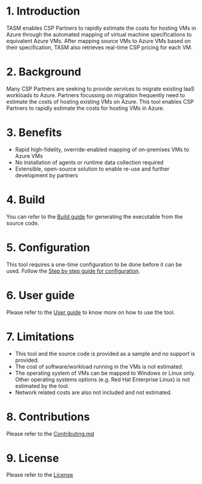 
#  1. Introduction
TASM enables CSP Partners to rapidly estimate the costs for hosting VMs in Azure through the automated mapping of virtual machine specifications to equivalent Azure VMs. After mapping source VMs to Azure VMs based on their specification, TASM also retrieves real-time CSP pricing for each VM.

# 2. Background
Many CSP Partners are seeking to provide services to migrate existing IaaS workloads to Azure. Partners focussing on migration frequently need to estimate the costs of hosting existing VMs on Azure. This tool enables CSP Partners to rapidly estimate the costs for hosting VMs in Azure.

# 3. Benefits
* Rapid high-fidelity, override-enabled mapping of on-premises VMs to Azure VMs
* No installation of agents or runtime data collection required
* Extensible, open-source solution to enable re-use and further development by partners

# 4. Build
You can refer to the [Build guide][1] for generating the executable from the source code.

# 5. Configuration
This tool requires a one-time configuration to be done before it can be used. Follow the [Step by step guide for configuration][2].

# 6. User guide
Please refer to the [User guide][3] to know more on how to use the tool.

# 7. Limitations
* This tool and the source code is provided as a sample and no support is provided. 
* The cost of software/workload running in the VMs is not estimated.
* The operating system of VMs can be mapped to Windows or Linux only. Other operating systems options (e.g. Red Hat Enterprise Linux) is not estimated by the tool.
* Network related costs are also not included and not estimated.

# 8. Contributions
Please refer to the [Contributing.md][4]

# 9. License
Please refer to the [License][5]

[1]: docs/Build.md
[2]: docs/Configure.md
[3]: docs/UserGuide.md
[4]: Contributing.md
[5]: License.md
